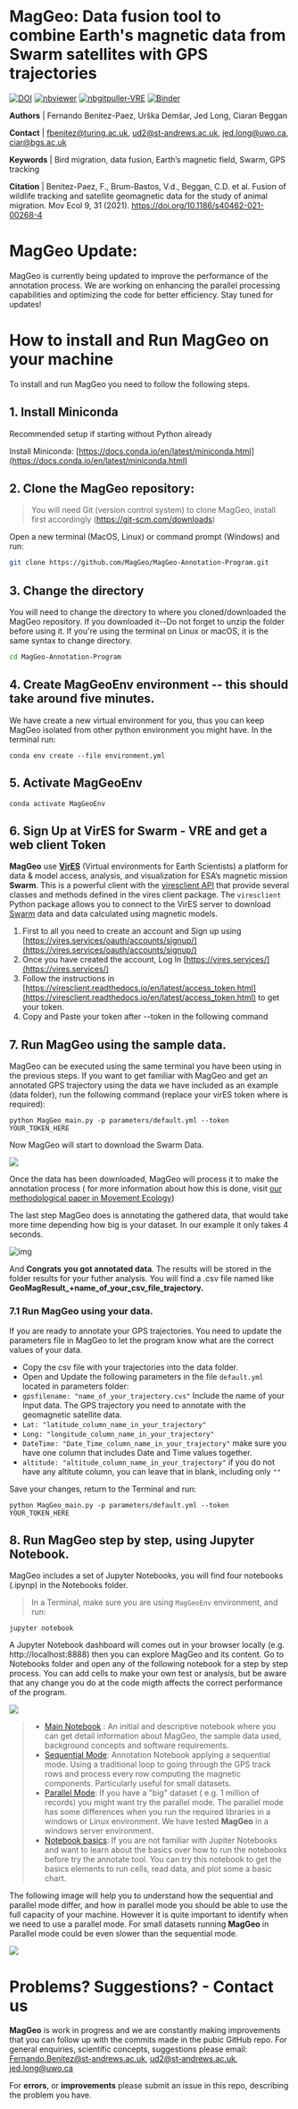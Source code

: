 # MagGeo: Data fusion tool to combine Earth's magnetic data from Swarm satellites with GPS trajectories

[![DOI](https://zenodo.org/badge/doi/10.5281/zenodo.4543735.svg)](https://zenodo.org/badge/latestdoi/289120794)
[![nbviewer](https://img.shields.io/badge/render-nbviewer-orange.svg)](https://nbviewer.org/github/MagGeo/MagGeo-Annotation-Program/tree/master/)
[![nbgitpuller-VRE](https://img.shields.io/badge/nbgitpuller-VRE-blue)](https://vre.vires.services/hub/user-redirect/git-pull?repo=https%3A%2F%2Fgithub.com%2FMagGeo%2FMagGeo&urlpath=lab%2Ftree%2FMagGeo%2FNotebooks%2FMagGeo+-+Home.ipynb&branch=master)
[![Binder](https://mybinder.org/badge_logo.svg)](https://mybinder.org/v2/gh/MagGeo/MagGeo-Annotation-Program/HEAD?labpath=Notebooks)

**Authors** | Fernando Benitez-Paez, Urška Demšar, Jed Long, Ciaran Beggan

**Contact**  | [fbenitez@turing.ac.uk](mailto:fbenitez@turing.ac.uk), [ud2@st-andrews.ac.uk](mailto:ud2@st-andrews.ac.uk), [jed.long@uwo.ca](mailto:jed.long@uwo.ca), [ciar@bgs.ac.uk](mailto:ciar@bgs.ac.uk)

**Keywords** | Bird migration, data fusion, Earth’s magnetic field, Swarm, GPS tracking

**Citation** | Benitez-Paez, F., Brum-Bastos, V.d., Beggan, C.D. et al. Fusion of wildlife tracking and satellite geomagnetic data for the study of animal migration. Mov Ecol 9, 31 (2021). https://doi.org/10.1186/s40462-021-00268-4

# MagGeo Update:
MagGeo is currently being updated to improve the performance of the annotation process. We are working on enhancing the parallel processing capabilities and optimizing the code for better efficiency. Stay tuned for updates!

# How to install and Run MagGeo on your machine

To install and run MagGeo you need to follow the following steps.

## 1. Install Miniconda

Recommended setup if starting without Python already

Install Miniconda: [https://docs.conda.io/en/latest/miniconda.html](https://docs.conda.io/en/latest/miniconda.html)

## 2. Clone the MagGeo repository:

>You will need Git (version control system) to clone MagGeo, install first accordingly  (https://git-scm.com/downloads)

Open a new terminal (MacOS, Linux) or command prompt (Windows) and run:

```bash
git clone https://github.com/MagGeo/MagGeo-Annotation-Program.git
```

## 3. Change the directory

You will need to change the directory to where you cloned/downloaded the MagGeo repository. If you downloaded it--Do not forget to unzip the folder before using it.
If you're using the terminal on Linux or macOS, it is the same syntax to change directory.

```bash
cd MagGeo-Annotation-Program
```

## 4. Create MagGeoEnv environment  -- this should take around five minutes.

We have create a new virtual environment for you, thus you can keep MagGeo isolated from other python environment you might have. In the terminal run:

```
conda env create --file environment.yml
```

## 5. Activate MagGeoEnv

```
conda activate MagGeoEnv
```

## 6. Sign Up at VirES for Swarm - VRE and get a web client Token

**MagGeo** use [**VirES**](https://swarm-vre.readthedocs.io/en/latest/Swarm_notebooks/02a__Intro-Swarm-viresclient.html) (Virtual environments for Earth Scientists) a platform for data & model access, analysis, and visualization for ESA’s magnetic mission **Swarm**. This is a powerful client with the [viresclient API](https://swarm-vre.readthedocs.io/en/latest/Swarm_notebooks/02c__viresclient-API.html) that provide several classes and methods defined in the vires client package. The `viresclient` Python package allows you to connect to the VirES server to download [Swarm](https://earth.esa.int/web/guest/missions/esa-operational-eo-missions/swarm) data and data calculated using magnetic models.

1. First to all you need to create an account and Sign up using [https://vires.services/oauth/accounts/signup/](https://vires.services/oauth/accounts/signup/)
2. Once you have created the account, Log In [https://vires.services/](https://vires.services/)
3. Follow the instructions in [https://viresclient.readthedocs.io/en/latest/access_token.html](https://viresclient.readthedocs.io/en/latest/access_token.html) to get your token.
4. Copy and Paste your token after --token in the following command

## 7. Run MagGeo using the sample data.

MagGeo can be executed using the same terminal you have been using in the previous steps. If you want to get familiar with MagGeo and get an annotated GPS trajectory using the data we have included as an example (data folder), run the following command (replace your virES token where is required):

```
python MagGeo_main.py -p parameters/default.yml --token YOUR_TOKEN_HERE
```

Now MagGeo will start to download the Swarm Data.

![](/docs/images/poetry_data.png)

Once the data has been downloaded, MagGeo will process it to make the annotation process ( for more information about how this is done, visit [our methodological paper in Movement Ecology](https://movementecologyjournal.biomedcentral.com/track/pdf/10.1186/s40462-021-00268-4.pdf))

The last step MagGeo does is annotating the gathered data, that would take more time depending how big is your dataset. In our example it only takes 4 seconds.

![img](/docs/images/poetry_annotate.png)

And **Congrats** **you got annotated data**. The results will be stored in the folder results for your futher analysis. You will find a .csv file named like **GeoMagResult_+name_of_your_csv_file_trajectory.**

### 7.1 Run MagGeo using your data.

If you are ready to annotate your GPS trajectories. You need to update the parameters file in MagGeo to let the program know what are the correct values of your data.

* Copy the csv file with your trajectories into the data folder.
* Open and Update the following parameters in the file `default.yml` located in parameters folder:
* `gpsfilename: "name_of_your_trajectory.cvs"` Include the name of your Input data. The GPS trajectory you need to annotate with the geomagnetic satellite data.
* `Lat: "latitude_column_name_in_your_trajectory"`
* `Long: "longitude_column_name_in_your_trajectory"`
* `DateTime: "Date_Time_column_name_in_your_trajectory"` make sure you have one column that includes Date and Time values together.
* `altitude: "altitude_column_name_in_your_trajectory"` if you do not have any altitute column, you can leave that in blank, including only `""`

Save your changes, return to the Terminal and run:

```
python MagGeo_main.py -p parameters/default.yml --token YOUR_TOKEN_HERE
```

## 8. Run MagGeo step by step, using Jupyter Notebook.

MagGeo includes a set of Jupyter Notebooks, you will find four notebooks (.ipynp) in the Notebooks folder.

> In a Terminal, make sure you are using ``MagGeoEnv`` environment, and run:

```
jupyter notebook
```

A Jupyter Notebook dashboard will comes out in your browser locally (e.g. http://localhost:8888) then you can explore MagGeo and its content. Go to Notebooks folder and open any of the following notebook for a step by step process. You can add cells to make your own test or analysis, but be aware that any change you do at the code migth affects the correct performance of the program.

![](/docs/images/JupyterDashboard.png)

> * [Main Notebook](https://github.com/MagGeo/MagGeo-Annotation-Program/blob/master/Notebooks/MagGeo%20-%20Home.ipynb) : An initial and descriptive notebook where you can get detail information about MagGeo, the sample data used, background concepts and software requirements.
> * [Sequential Mode](https://github.com/MagGeo/MagGeo-Annotation-Program/blob/master/Notebooks/MagGeo%20-%20Sequential%20Mode.ipynb): Annotation Notebook applying a sequential mode. Using  a traditional loop to going through the GPS track rows and process every row computing the magnetic components. Particularly useful for small datasets.
> * [Parallel Mode](https://github.com/MagGeo/MagGeo-Annotation-Program/blob/master/Notebooks/MagGeo%20-%20Parallel%20Mode.ipynb):  If you have a "big" dataset ( e.g. 1 million of records) you might want try the parallel mode. The parallel mode has some differences when you run the required libraries in a windows or Linux environment. We have tested **MagGeo** in a windows server environment.
> * [Notebook basics](https://github.com/MagGeo/MagGeo-Annotation-Program/blob/master/Notebooks/Notebook%20-%20Basics.ipynb): If you are not familiar with Jupiter Notebooks and want to learn about the basics over how to run the notebooks before try the annotate tool. You can try this notebook to get the basics elements to run cells, read data, and plot some a basic chart.

The following image will help you to understand how the sequential and parallel mode differ, and how in parallel mode you should be able to use the full capacity of your machine. However it is quite important to identify when we need to use a parallel mode. For small datasets running **MagGeo** in Parallel mode could be even slower than the sequential mode.

<img src="/docs/images/Sequential_ParallelMode-Jupyter.png">


# Problems? Suggestions? - Contact us

**MagGeo** is work in progress and we are constantly making improvements that you can follow up with the commits made in the pubic GitHub repo. For general enquiries, scientific concepts, suggestions please email: [Fernando.Benitez@st-andrews.ac.uk](mailto:fbenitez@turing.ac.uk), [ud2@st-andrews.ac.uk](mailto:ud2@st-andrews.ac.uk), [jed.long@uwo.ca](mailto:jed.long@uwo.ca)

For **errors**, or **improvements** please submit an issue in this repo, describing the problem you have.

